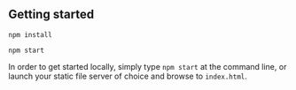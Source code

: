 ## Getting started

`npm install`

`npm start`

In order to get started locally, simply type `npm start` at the command line, or
launch your static file server of choice and browse to `index.html`.

